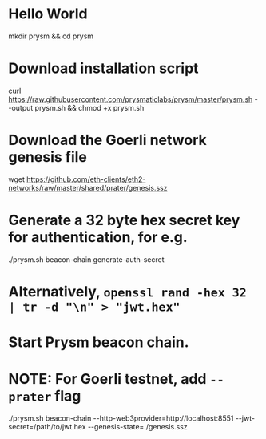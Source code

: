 # Hello World

mkdir prysm && cd prysm

# Download installation script

curl https://raw.githubusercontent.com/prysmaticlabs/prysm/master/prysm.sh --output prysm.sh && chmod +x prysm.sh

# Download the Goerli network genesis file

wget https://github.com/eth-clients/eth2-networks/raw/master/shared/prater/genesis.ssz

# Generate a 32 byte hex secret key for authentication, for e.g.

./prysm.sh beacon-chain generate-auth-secret

# Alternatively, `openssl rand -hex 32 | tr -d "\n" > "jwt.hex"`

# Start Prysm beacon chain.

# NOTE: For Goerli testnet, add `--prater` flag

./prysm.sh beacon-chain --http-web3provider=http://localhost:8551 --jwt-secret=/path/to/jwt.hex --genesis-state=./genesis.ssz
